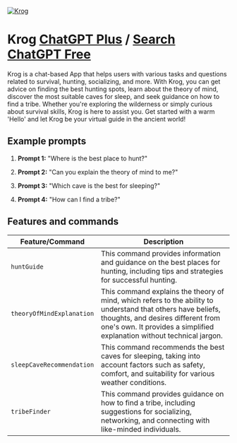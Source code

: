 
[![Krog](https://files.oaiusercontent.com/file-rfHRddGa9FymHrO8OSywOWjY?se=2123-10-17T00%3A34%3A22Z&sp=r&sv=2021-08-06&sr=b&rscc=max-age%3D31536000%2C%20immutable&rscd=attachment%3B%20filename%3D51WaIVrgYvL.jpg&sig=pT2nMtwO%2BpLObFL/Ty/S0sejJAlaDeXnt1Qc8F4kXoU%3D)](https://chat.openai.com/g/g-tvo4YNhaA-krog)

# Krog [ChatGPT Plus](https://chat.openai.com/g/g-tvo4YNhaA-krog) / [Search ChatGPT Free](https://gptcall.net/index.html#/?search=Krog)

Krog is a chat-based App that helps users with various tasks and questions related to survival, hunting, socializing, and more. With Krog, you can get advice on finding the best hunting spots, learn about the theory of mind, discover the most suitable caves for sleep, and seek guidance on how to find a tribe. Whether you're exploring the wilderness or simply curious about survival skills, Krog is here to assist you. Get started with a warm 'Hello' and let Krog be your virtual guide in the ancient world!

## Example prompts

1. **Prompt 1:** "Where is the best place to hunt?"

2. **Prompt 2:** "Can you explain the theory of mind to me?"

3. **Prompt 3:** "Which cave is the best for sleeping?"

4. **Prompt 4:** "How can I find a tribe?"

## Features and commands

| Feature/Command | Description |
| --- | --- |
| `huntGuide` | This command provides information and guidance on the best places for hunting, including tips and strategies for successful hunting. |
| `theoryOfMindExplanation` | This command explains the theory of mind, which refers to the ability to understand that others have beliefs, thoughts, and desires different from one's own. It provides a simplified explanation without technical jargon. |
| `sleepCaveRecommendation` | This command recommends the best caves for sleeping, taking into account factors such as safety, comfort, and suitability for various weather conditions. |
| `tribeFinder` | This command provides guidance on how to find a tribe, including suggestions for socializing, networking, and connecting with like-minded individuals.


